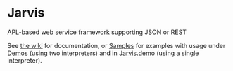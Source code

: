 # Jarvis 
APL-based web service framework supporting JSON or REST

See [the wiki](https://github.com/Dyalog/Jarvis/wiki) for documentation, or [Samples](https://github.com/Dyalog/Jarvis/tree/master/Samples) for examples with usage under [Demos](https://github.com/Dyalog/Jarvis/tree/master/Demos) (using two interpreters) and in [Jarvis.demo](https://github.com/Dyalog/Jarvis/blob/master/Jarvis.demo)  (using a single interpreter).
